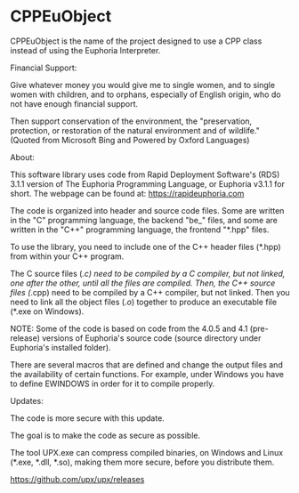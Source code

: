 # CPPEuObject
CPPEuObject is the name of the project designed to use a CPP class instead of using the Euphoria Interpreter.

Financial Support:

Give whatever money you would give me to single women, and to single women with children, and to orphans, especially of English origin, who do not have enough financial support.

Then support conservation of the environment, the "preservation, protection, or restoration of the natural environment and of wildlife." (Quoted from Microsoft Bing and Powered by Oxford Languages)

About:

This software library uses code from Rapid Deployment Software's (RDS) 3.1.1 version of The Euphoria Programming Language, or Euphoria v3.1.1 for short.
The webpage can be found at: https://rapideuphoria.com

The code is organized into header and source code files.  Some are written in the "C" programming language, the backend "be_" files, and some are written in the "C++" programming language, the frontend "*.hpp" files.

To use the library, you need to include one of the C++ header files (*.hpp) from within your C++ program.

The C source files (*.c) need to be compiled by a C compiler, but not linked, one after the other, until all the files are compiled.
Then, the C++ source files (*.cpp) need to be compiled by a C++ compiler, but not linked.
Then you need to link all the object files (*.o*) together to produce an executable file (*.exe on Windows).

NOTE: Some of the code is based on code from the 4.0.5 and 4.1 (pre-release) versions of Euphoria's source code (source directory under Euphoria's installed folder).

There are several macros that are defined and change the output files and the availability of certain functions.  For example, under Windows you have to define EWINDOWS in order for it to compile properly.

Updates:

The code is more secure with this update.

The goal is to make the code as secure as possible.

The tool UPX.exe can compress compiled binaries, on Windows and Linux (*.exe, *.dll, *.so), making them more secure, before you distribute them.

https://github.com/upx/upx/releases
